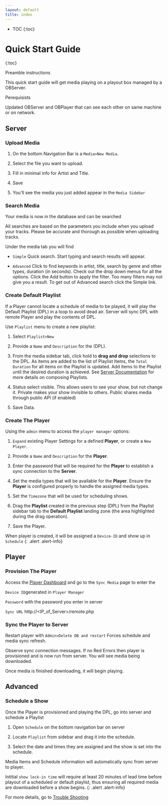 ```yaml
---
layout: default
title: index
---
```


* TOC
{:toc}

<a name="dashboard"></a>

# Quick Start Guide
{:toc}

Preamble instructions

This quick start guide will get media playing on a playout box managed by a OBServer.

Perequisists

Updated OBServer and OBPlayer that can see each other on same machine or on network. 

## Server

### Upload Media

1. On the bottom Navigation Bar is a `Media>New Media`.

1. Select the file you want to upload.

1. Fill in minimal info for Artist and Title.

1. Save

1. You'll see the media you just added appear in the `Media Sidebar`

### Search Media

Your media is now in the database and can be searched

All searches are based on the parameters you include when you upload your tracks. Please be accurate and thorough as possible when uploading tracks.

Under the media tab you will find

- `Simple` Quick search. Start typing and search results will appear.

- `Advanced` Click to find keywords in artist, title, search by genre and other types, duration (in seconds). Check out the drop down menus for all the options. Click the Add button to apply the filter. Too many filters may not give you a result. To get out of Advanced search click the Simple link.

### Create Default Playlist

If a Player cannot locate a schedule of media to be played, it will play the Default Playlist (DPL) in a loop to avoid dead air.  Server will sync DPL with remote Player and play the contents of DPL.

Use `Playlist` menu to create a new playlist: 

1. Select `Playlist>New`

1. Provide a `Name` and `Description` for the (DPL).

1. From the media sidebar tab, click hold to __drag and drop__ selections to the DPL. As items are added to the list of Playlist Items, the `Total Duration` for all items on the Playlist is updated. Add items to the Playlist until the desired duration is achieved. See [Server Documentation](/server/#playlist) for more details on composing Playlists.

1. Status select visible. This allows users to see your show, but not change it. Private makes your show invisible to others. Public shares media through public API (if enabled)

1. Save Data.

### Create The Player

Using the `admin` menu to access the `player manager` options:

1. `Expand` existing Player Settings for a defined __Player__, or create a `New Player`.

1. Provide a `Name` and `Description` for the __Player__.

1. Enter the password that will be required for the __Player__ to establish a sync connection to the __Server__.

1. Set the media types that will be available for the __Player__. Ensure the __Player__ is configured properly to handle the 
assigned media types.

1. Set the `Timezone` that will be used for scheduling shows.

1. Drag the __Playlist__ created in the previous step (DPL) from the Playlist sidebar tab to the __Default Playlist__ landing zone (the area highlighted during the drag operation).

1. Save the Player.

When player is created, it will be assigned a `Device-ID` and show up in `Schedule`
{: .alert .alert-info}

## Player

### Provision The Player

Access the [Player Dashboard](#dash) and go to the `Sync Media` page to enter the 

`Device ID`generated in `Player Manager`

`Password` with the password you enter in server

`Sync URL` http://<IP_of_Server>/remote.php 

### Sync the Player to Server

Restart player with `Admin>Delete DB and restart` Forces schedule and media sync refresh.

Observe sync connection messages. If no Red Errors then player is provisioned and is now run from server.  You will see media being downloaded.

Once media is finished downloading, it will begin playing. 

## Advanced

### Schedule a Show

Once the Player is provisioned and playing the DPL, go into server and schedule a Playlist

1. Open `Schedule` on the bottom navigation bar on server

1. Locate `Playlist` from sidebar and drag it into the schedule.

1. Select the date and times they are assigned and the show is set into the schedule.

Media Items and Schedule information will automatically sync from server to player.

Intitial `show lock-in time` will require at least 20 minutes of lead time before playout of a scheduled or default playlist, thus ensuring all required media are downloaded before a show begins.
{: .alert .alert-info}

For more details, go to [Trouble Shooting](http://support.openbroadcaster.com/Troubleshooting)




